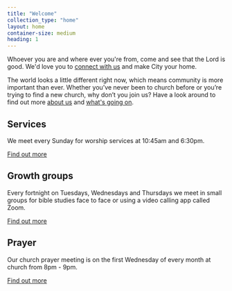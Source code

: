 ```yaml
---
title: "Welcome"
collection_type: "home"
layout: home
container-size: medium
heading: 1
---
```


Whoever you are and where ever you're from, come and see that the Lord is good. We'd love you to <a href="/connect/">connect with us</a> and make City your home.

The world looks a little different right now, which means community is more important than ever. Whether you’ve never been to church before or you’re trying to find a new church, why don’t you join us? Have a look around to find out more <a href="/about/">about us</a> and <a href="/whats-on/">what's going on</a>.

<div class="flex-row justify-center align-stretch">
  <div class="flex-small sm-one-third">
    <div class="card bg-primary text-center">
      <h2>Services</h2>
      <p>We meet every Sunday for worship services at 10:45am and 6:30pm.</p>
      <a class="button muted-button arrow-right-icon" href="/sunday/#services">Find out more </a>
    </div>
  </div>
  <div class="flex-small sm-one-third">
    <div class="card bg-dark text-center">
      <h2>Growth groups</h2>
      <p>Every fortnight on Tuesdays, Wednesdays and Thursdays we meet in small groups for bible studies face to face or using a video calling app called Zoom.</p>
      <a class="button muted-button arrow-right-icon" href="/whats-on/#growth-group">Find out more </a>
    </div>
  </div>
  <div class="flex-small sm-one-third">
    <div class="card bg-secondary text-center">
      <h2>Prayer</h2>
      <p>Our church prayer meeting is on the first Wednesday of every month at church from 8pm - 9pm.</p>
      <a class="button muted-button arrow-right-icon" href="/whats-on/#prayer">Find out more </a>
    </div>
  </div>
</div>
